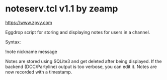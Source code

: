 # noteserv.tcl v1.1 by zeamp
https://www.zpvy.com

Eggdrop script for storing and displaying notes for users in a channel.

Syntax:

!note nickname message

Notes are stored using SQLite3 and get deleted after being displayed.
If the backend (DCC/Partyline) output is too verbose, you can edit it.
Notes are now recorded with a timestamp.
